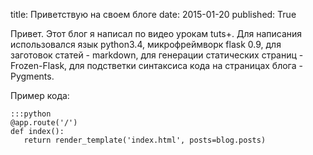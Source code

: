 title: Приветствую на своем блоге
date: 2015-01-20
published: True

Привет.
Этот блог я написал по видео урокам tuts+. Для написания использовался язык python3.4, микрофреймворк flask 0.9, для заготовок статей - markdown, для генерации статических страниц - Frozen-Flask, для подстветки синтаксиса кода на страницах блога - Pygments.

Пример кода:

    :::python
    @app.route('/')
    def index():
       return render_template('index.html', posts=blog.posts)